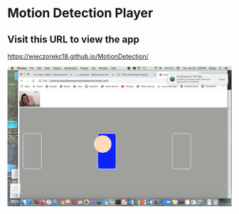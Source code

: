 # Motion Detection Player

## Visit this URL to view the app
https://wieczorekc18.github.io/MotionDetection/


![Alt text](./screenShot.png "Player")